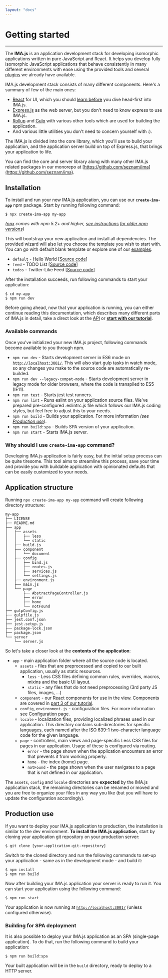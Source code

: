 ```yaml
---
layout: "docs"
---
```


# Getting started

---

The **IMA.js** is an application development stack for developing isomorphic applications written in pure JavaScript and React.
It helps you develop fully isomorphic JavaScript applications that behave consistently in many different environments with ease
using the provided tools and several [plugins](https://github.com/seznam/IMA.js-plugins) we already have available. 

IMA.js development stack consists of many different components. Here's a summary of few of the main ones:
- [React](https://reactjs.org/docs/getting-started.html) for UI, which you should [learn before](https://reactjs.org/tutorial/tutorial.html) you dive head-first into IMA.js.
- [Express.js](http://expressjs.com/) as the web server, but you don't need to know express to use IMA.js.
- [Rollup](https://rollupjs.org/) and [Gulp](https://gulpjs.com/) with various other tools which are used for building the application.
- And various little utilities you don't need to concern yourself with :).

The IMA.js is divided into the core library, which you'll use to build your
application, and the application server build on top of Express.js, that brings
your application to life.

You can find the core and server library along with many other IMA.js related packages in our monorepo at
[https://github.com/seznam/ima](https://github.com/seznam/ima).

## Installation

To install and run your new IMA.js application, you can use our **`create-ima-app`** npm package.
Start by running following command:

```console
$ npx create-ima-app my-app
``` 
*([npx](https://www.npmjs.com/package/npx) comes with npm 5.2+ and higher, [see instructions for older npm versions](https://github.com/facebook/create-react-app#creating-an-app))*

This will bootstrap your new application and install all dependencies. The provided wizard will
also let you choose the template you wish to start with. You can go with default blank template or explore
one of our [examples](/examples).

- `default` - Hello World [[Source code](https://github.com/seznam/ima/tree/master/packages/examples/hello)]
- `feed` - TODO List [[Source code](https://github.com/seznam/ima/tree/master/packages/examples/feed)]
- `todos` - Twitter-Like Feed [[Source code](https://github.com/seznam/ima/tree/master/packages/examples/todos)]
 
After the installation succeeds, run following commands to start your application:

```console
$ cd my-app
$ npm run dev
``` 

Before going ahead, now that your application is running, you can either continue reading this documentation,
which describes many different parts of IMA.js in detail, take a direct look at the
 [API](/api) or [**start with our tutorial**](tutorial/introduction.html).  

### Available commands

Once you've initialized your new IMA.js project, following commands become available to you through npm.

- `npm run dev` - Starts development server in ES6 mode on [`http://localhost:3001/`](http://localhost:3001/). This will also start gulp tasks in watch mode, so any changes you make to the source code are automatically re-builded.
- `npm run dev --legacy-compat-mode` - Starts development server in legacy mode for older browsers, where the code is transpiled to ES5 (IE11).
- `npm run test` - Starts jest test runners.
- `npm run lint` - Runs eslint on your application source files. We've prepared pre-configured .eslintrc.js file which follows our IMA.js coding styles, but feel free to adjust this to your needs.
- `npm run build` - Builds your application. For more information *(see [Production use](#production-use))*.
- `npm run build:spa` - Builds SPA version of your application.
- `npm run start` - Starts IMA.js server.

### Why should I use `create-ima-app` command?
Developing IMA.js application is fairly easy, but the initial setup process can be quite tiresome. 
This tool aims to streamline this process, save your time and provide you with buildable 
application with opinionated defaults that can be easily customized to your needs.

## Application structure

Running `npx create-ima-app my-app` command will create following directory structure:

```
my-app
├── LICENSE
├── README.md
├── app
│   ├── assets
│   │   ├── less
│   │   └── static
│   ├── build.js
│   ├── component
│   │   └── document
│   ├── config
│   │   ├── bind.js
│   │   ├── routes.js
│   │   ├── services.js
│   │   └── settings.js
│   ├── environment.js
│   ├── main.js
│   └── page
│       ├── AbstractPageController.js
│       ├── error
│       ├── home
│       └── notFound
├── gulpConfig.js
├── gulpfile.js
├── jest.conf.json
├── jest.setup.js
├── package-lock.json
├── package.json
└── server
    └── server.js
```

So let's take a closer look at the **contents of the application**:

- `app` - main application folder where all the source code is located.
  - `assets` - files that are preprocessed and copied to our built application,
    usually as static resources.
    - `less` - Less CSS files defining common rules, overrides, macros, mixins
      and the basic UI layout.
    - `static` - any files that do not need preprocessing (3rd party JS files,
      images, ...)
  - `component` - our React components for use in the view. Components are 
  covered in [part 3 of our tutorial](/tutorial/adding-some-state.html).
  - `config`, `environment.js` - configuration files. For more information see
    [Configuration](/docs/configuration.html) page.
  - `locale` - localization files, providing localized phrases used in our
    application. This directory contains sub-directories for specific languages,
    each named after the
    [ISO 639-1](http://en.wikipedia.org/wiki/List_of_ISO_639-1_codes)
    two-character language code for the given language.
  - `page` - controllers, main views and page-specific Less CSS files for pages
    in our application. Usage of these is configured via routing.
    - `error` - the page shown when the application encounters an error that
      prevents it from working properly.
    - `home` - the index (home) page.
    - `notFound` - the page shown when the user navigates to a page that is not
      defined in our application.

The `assets`, `config` and `locale` directories are **expected** by the IMA.js
application stack, the remaining directories can be renamed or moved and you
are free to organize your files in any way you like (but you will have to
update the configuration accordingly).

## Production use

If you want to deploy your IMA.js application to production, the installation is
similar to the dev environment. **To install the IMA.js application**, start by cloning your application git
repository on your production server:

```console
$ git clone [your-application-git-repository]
```

Switch to the cloned directory and run the following commands to set-up your
application - same as in the development mode - and build it:

```console
$ npm install
$ npm run build
```

Now after building your IMA.js application your server is ready to run it. You can start your application using the following command:

```console
$ npm run start
```

Your application is now running at [`http://localhost:3001/`](http://localhost:3001/)
(unless configured otherwise).

### Building for SPA deployment

It is also possible to deploy your IMA.js application as an SPA (single-page
application). To do that, run the following command to build your application:

```console
$ npm run build:spa
```

Your built application will be in the `build` directory, ready to deploy
to a HTTP server.
